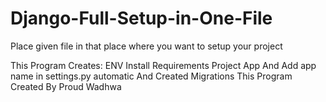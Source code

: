 # Django-Full-Setup-in-One-File

Place given file in that place where you want to setup your project

This Program Creates:
ENV
Install Requirements
Project
App 
And Add app name in settings.py automatic 
And Created Migrations
This Program Created By Proud Wadhwa
